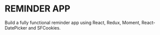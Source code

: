 ﻿# REMINDER APP
Build a fully functional reminder app using React, Redux, Moment, React-DatePicker and SFCookies.